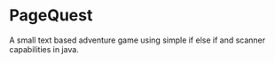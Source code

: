 # PageQuest
A small text based adventure game using simple if else if and scanner capabilities in java.
